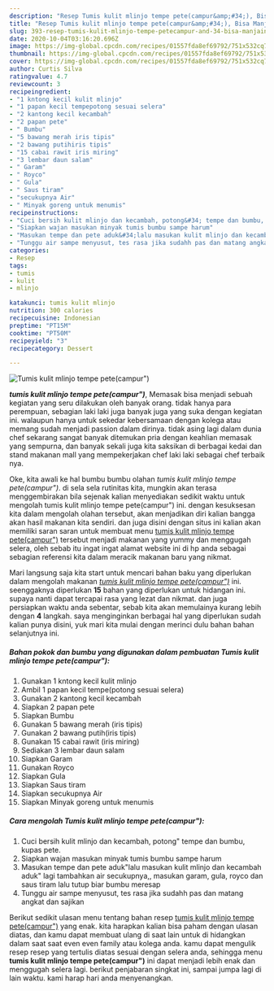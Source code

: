 ```yaml
---
description: "Resep Tumis kulit mlinjo tempe pete(campur&amp;#34;), Bisa Manjain Lidah"
title: "Resep Tumis kulit mlinjo tempe pete(campur&amp;#34;), Bisa Manjain Lidah"
slug: 393-resep-tumis-kulit-mlinjo-tempe-petecampur-and-34-bisa-manjain-lidah
date: 2020-10-04T03:16:20.696Z
image: https://img-global.cpcdn.com/recipes/01557fda8ef69792/751x532cq70/tumis-kulit-mlinjo-tempe-petecampur-foto-resep-utama.jpg
thumbnail: https://img-global.cpcdn.com/recipes/01557fda8ef69792/751x532cq70/tumis-kulit-mlinjo-tempe-petecampur-foto-resep-utama.jpg
cover: https://img-global.cpcdn.com/recipes/01557fda8ef69792/751x532cq70/tumis-kulit-mlinjo-tempe-petecampur-foto-resep-utama.jpg
author: Curtis Silva
ratingvalue: 4.7
reviewcount: 3
recipeingredient:
- "1 kntong kecil kulit mlinjo"
- "1 papan kecil tempepotong sesuai selera"
- "2 kantong kecil kecambah"
- "2 papan pete"
- " Bumbu"
- "5 bawang merah iris tipis"
- "2 bawang putihiris tipis"
- "15 cabai rawit iris miring"
- "3 lembar daun salam"
- " Garam"
- " Royco"
- " Gula"
- " Saus tiram"
- "secukupnya Air"
- " Minyak goreng untuk menumis"
recipeinstructions:
- "Cuci bersih kulit mlinjo dan kecambah, potong&#34; tempe dan bumbu, kupas pete."
- "Siapkan wajan masukan minyak tumis bumbu sampe harum"
- "Masukan tempe dan pete aduk&#34;lalu masukan kulit mlinjo dan kecambah aduk&#34; lagi tambahkan air secukupnya,, masukan garam, gula, royco dan saus tiram lalu tutup biar bumbu meresap"
- "Tunggu air sampe menyusut, tes rasa jika sudahh pas dan matang angkat dan sajikan"
categories:
- Resep
tags:
- tumis
- kulit
- mlinjo

katakunci: tumis kulit mlinjo 
nutrition: 300 calories
recipecuisine: Indonesian
preptime: "PT15M"
cooktime: "PT50M"
recipeyield: "3"
recipecategory: Dessert

---
```



![Tumis kulit mlinjo tempe pete(campur&#34;)](https://img-global.cpcdn.com/recipes/01557fda8ef69792/751x532cq70/tumis-kulit-mlinjo-tempe-petecampur-foto-resep-utama.jpg)

<b><i>tumis kulit mlinjo tempe pete(campur&#34;)</i></b>, Memasak bisa menjadi sebuah kegiatan yang seru dilakukan oleh banyak orang. tidak hanya para perempuan, sebagian laki laki juga banyak juga yang suka dengan kegiatan ini. walaupun hanya untuk sekedar kebersamaan dengan kolega atau memang sudah menjadi passion dalam dirinya. tidak asing lagi dalam dunia chef sekarang sangat banyak ditemukan pria dengan keahlian memasak yang sempurna, dan banyak sekali juga kita saksikan di berbagai kedai dan stand makanan mall yang mempekerjakan chef laki laki sebagai chef terbaik nya.



Oke, kita awali ke hal bumbu bumbu olahan <i>tumis kulit mlinjo tempe pete(campur&#34;)</i>. di sela sela rutinitas kita, mungkin akan terasa menggembirakan bila sejenak kalian menyediakan sedikit waktu untuk mengolah tumis kulit mlinjo tempe pete(campur&#34;) ini. dengan kesuksesan kita dalam mengolah olahan tersebut, akan menjadikan diri kalian bangga akan hasil makanan kita sendiri. dan juga disini dengan situs ini kalian akan memiliki saran saran untuk membuat menu <u>tumis kulit mlinjo tempe pete(campur&#34;)</u> tersebut menjadi makanan yang yummy dan menggugah selera, oleh sebab itu ingat ingat alamat website ini di hp anda sebagai sebagian referensi kita dalam meracik makanan baru yang nikmat.


Mari langsung saja kita start untuk mencari bahan baku yang diperlukan dalam mengolah makanan <u><i>tumis kulit mlinjo tempe pete(campur&#34;)</i></u> ini. seenggaknya diperlukan <b>15</b> bahan yang diperlukan untuk hidangan ini. supaya nanti dapat tercapai rasa yang lezat dan nikmat. dan juga persiapkan waktu anda sebentar, sebab kita akan memulainya kurang lebih dengan <b>4</b> langkah. saya menginginkan berbagai hal yang diperlukan sudah kalian punya disini, yuk mari kita mulai dengan merinci dulu bahan bahan selanjutnya ini.

<!--inarticleads1-->

##### Bahan pokok dan bumbu yang digunakan dalam pembuatan Tumis kulit mlinjo tempe pete(campur&#34;):

1. Gunakan 1 kntong kecil kulit mlinjo
1. Ambil 1 papan kecil tempe(potong sesuai selera)
1. Gunakan 2 kantong kecil kecambah
1. Siapkan 2 papan pete
1. Siapkan  Bumbu
1. Gunakan 5 bawang merah (iris tipis)
1. Gunakan 2 bawang putih(iris tipis)
1. Gunakan 15 cabai rawit (iris miring)
1. Sediakan 3 lembar daun salam
1. Siapkan  Garam
1. Gunakan  Royco
1. Siapkan  Gula
1. Siapkan  Saus tiram
1. Siapkan secukupnya Air
1. Siapkan  Minyak goreng untuk menumis




<!--inarticleads2-->

##### Cara mengolah Tumis kulit mlinjo tempe pete(campur&#34;):

1. Cuci bersih kulit mlinjo dan kecambah, potong&#34; tempe dan bumbu, kupas pete.
1. Siapkan wajan masukan minyak tumis bumbu sampe harum
1. Masukan tempe dan pete aduk&#34;lalu masukan kulit mlinjo dan kecambah aduk&#34; lagi tambahkan air secukupnya,, masukan garam, gula, royco dan saus tiram lalu tutup biar bumbu meresap
1. Tunggu air sampe menyusut, tes rasa jika sudahh pas dan matang angkat dan sajikan




Berikut sedikit ulasan menu tentang bahan resep <u>tumis kulit mlinjo tempe pete(campur&#34;)</u> yang enak. kita harapkan kalian bisa paham dengan ulasan diatas, dan kamu dapat membuat ulang di saat lain untuk di hidangkan dalam saat saat even even family atau kolega anda. kamu dapat mengulik resep resep yang tertulis diatas sesuai dengan selera anda, sehingga menu <b>tumis kulit mlinjo tempe pete(campur&#34;)</b> ini dapat menjadi lebih enak dan menggugah selera lagi. berikut penjabaran singkat ini, sampai jumpa lagi di lain waktu. kami harap hari anda menyenangkan.
